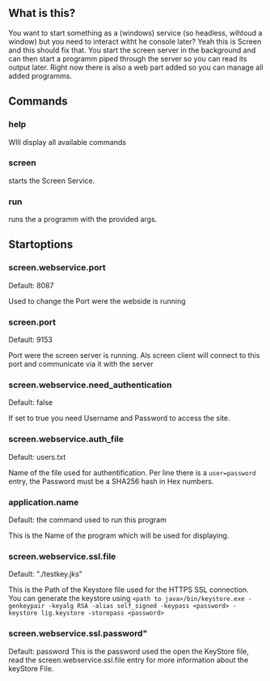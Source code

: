 ## What is this?

You want to start something as a (windows) service (so headless, wihtoud a window) but you need to interact witht he console later? Yeah this is Screen and this should fix that. You start the screen server in the background and can then start a programm piped through the server so you can read its output later. Right now there is also a web part added so you can manage all added programms.


## Commands

### help

WIll display all available commands

### screen 

starts the Screen Service. 

### run <programm> <args>

runs the a programm with the provided args.

## Startoptions
### screen.webservice.port
Default: 8087

Used to change the Port were the webside is running

### screen.port
Default: 9153

Port were the screen server is running. Als screen client will connect to this port and communicate via it with the server

### screen.webservice.need_authentication
Default: false

If set to true you need Username and Password to access the site. 

### screen.webservice.auth_file
Default: users.txt

Name of the file used for authentification. Per line there is a `user=password` entry, the Password must be a SHA256 hash in Hex numbers.

### application.name
Default: the command used to run this program

This is the Name of the program which will be used for displaying.

### screen.webservice.ssl.file
Default: "./testkey.jks"

This is the Path of the Keystore file used for the HTTPS SSL connection. You can generate the keystore using `<path to java>/bin/keystore.exe -genkeypair -keyalg RSA -alias self_signed -keypass <password> -keystore lig.keystore -storepass <password>`

### screen.webservice.ssl.password"
Default: password
This is the password used the open the KeyStore file, read the screen.webservice.ssl.file entry for more information about the keyStore File.
